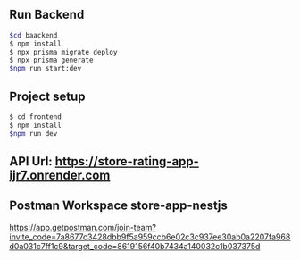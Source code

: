 ## Run Backend

```bash
$cd baackend
$ npm install
$ npx prisma migrate deploy
$ npx prisma generate
$npm run start:dev
```

## Project setup

```bash
$ cd frontend
$ npm install
$npm run dev
```


## API Url: https://store-rating-app-ijr7.onrender.com

## Postman Workspace store-app-nestjs
https://app.getpostman.com/join-team?invite_code=7a8677c3428dbb9f5a959ccb6e02c3c937ee30ab0a2207fa968d0a031c7ff1c9&target_code=8619156f40b7434a140032c1b037375d

